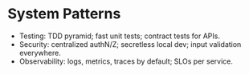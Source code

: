 ﻿# System Patterns
- Testing: TDD pyramid; fast unit tests; contract tests for APIs.
- Security: centralized authN/Z; secretless local dev; input validation everywhere.
- Observability: logs, metrics, traces by default; SLOs per service.
